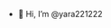 - 👋 Hi, I’m @yara221222


<!---
yara221222/yara221222 is a ✨ special ✨ repository because its `README.md` (this file) appears on your GitHub profile.
You can click the Preview link to take a look at your changes.
--->

